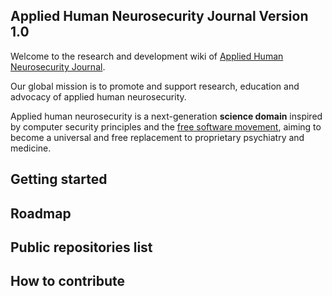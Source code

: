 ## Applied Human Neurosecurity Journal Version 1.0 

Welcome to the research and development wiki of [Applied Human Neurosecurity Journal](https://open-neurosecurity.org).

Our global mission is to promote and support research, education and advocacy of applied human neurosecurity.  

Applied human neurosecurity is a next-generation **science domain** inspired by computer security principles and the [free software movement](https://www.gnu.org), aiming to become a universal and free replacement to proprietary psychiatry and medicine. 

## Getting started 

## Roadmap 

## Public repositories list

## How to contribute 


<!--

**Here are some ideas to get you started:**

🙋‍♀️ A short introduction - what is your organization all about?
🌈 Contribution guidelines - how can the community get involved?
👩‍💻 Useful resources - where can the community find your docs? Is there anything else the community should know?
🍿 Fun facts - what does your team eat for breakfast?
🧙 Remember, you can do mighty things with the power of [Markdown](https://docs.github.com/github/writing-on-github/getting-started-with-writing-and-formatting-on-github/basic-writing-and-formatting-syntax)
-->
